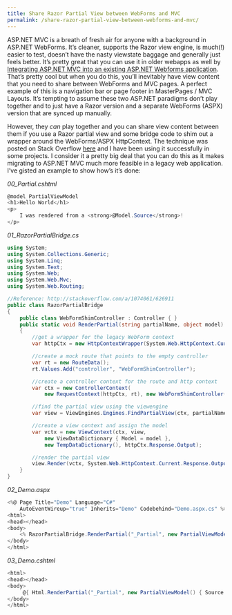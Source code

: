 ```yaml
---
title: Share Razor Partial View between WebForms and MVC
permalink: /share-razor-partial-view-between-webforms-and-mvc/
---
```


ASP.NET MVC is a breath of fresh air for anyone with a background in ASP.NET WebForms. It&#8217;s cleaner, supports the Razor view engine, is much(!) easier to test, doesn&#8217;t have the nasty viewstate baggage and generally just feels better. It&#8217;s pretty great that you can use it in older webapps as well by [Integrating ASP.NET MVC into an existing ASP.NET Webforms application][1]. That&#8217;s pretty cool but when you do this, you&#8217;ll inevitably have view content that you need to share between WebForms and MVC pages. A perfect example of this is a navigation bar or page footer in MasterPages / MVC Layouts. It&#8217;s tempting to assume these two ASP.NET paradigms don&#8217;t play together and to just have a Razor version and a separate WebForms (ASPX) version that are synced up manually.

However, they _can_ play together and you can share view content between them if you use a Razor partial view and some bridge code to shim out a wrapper around the WebForms/ASPX HttpContext. The technique was posted on Stack Overflow [here][2] and I have been using it successfully in some projects. I consider it a pretty big deal that you can do this as it makes migrating to ASP.NET MVC much more feasible in a legacy web application. I&#8217;ve gisted an example to show how&#8217;s it&#8217;s done:

_00_Partial.cshtml_

```csharp
@model PartialViewModel
<h1>Hello World</h1>
<p>
    I was rendered from a <strong>@Model.Source</strong>!
</p>
```

_01_RazorPartialBridge.cs_

```csharp
using System;
using System.Collections.Generic;
using System.Linq;
using System.Text;
using System.Web;
using System.Web.Mvc;
using System.Web.Routing;

//Reference: http://stackoverflow.com/a/1074061/626911
public class RazorPartialBridge
{
    public class WebFormShimController : Controller { }
    public static void RenderPartial(string partialName, object model)
    {
        //get a wrapper for the legacy WebForm context
        var httpCtx = new HttpContextWrapper(System.Web.HttpContext.Current);

        //create a mock route that points to the empty controller
        var rt = new RouteData();
        rt.Values.Add("controller", "WebFormShimController");

        //create a controller context for the route and http context
        var ctx = new ControllerContext(
            new RequestContext(httpCtx, rt), new WebFormShimController());

        //find the partial view using the viewengine
        var view = ViewEngines.Engines.FindPartialView(ctx, partialName).View;

        //create a view context and assign the model
        var vctx = new ViewContext(ctx, view,
            new ViewDataDictionary { Model = model },
            new TempDataDictionary(), httpCtx.Response.Output);

        //render the partial view
        view.Render(vctx, System.Web.HttpContext.Current.Response.Output);
    }
}
```

_02_Demo.aspx_

```csharp
<%@ Page Title="Demo" Language="C#"
    AutoEventWireup="true" Inherits="Demo" Codebehind="Demo.aspx.cs" %>
<html>
<head></head>
<body>
    <% RazorPartialBridge.RenderPartial("_Partial", new PartialViewModel() { Source = "ASPX Page" }) %>
</body>
</html>
```

_03_Demo.cshtml_

```csharp
<html>
<head></head>
<body>
     @{ Html.RenderPartial("_Partial", new PartialViewModel() { Source = "Razor View" }); }
</body>
</html>
```

[1]: http://www.codebureau.com/asp-net/integrating-asp-net-mvc-into-an-existing-asp-net-webforms-application/
[2]: http://stackoverflow.com/questions/702746/how-to-include-a-partial-view-inside-a-webform/1074061#1074061
